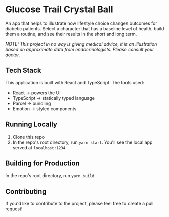 # Glucose Trail Crystal Ball

An app that helps to illustrate how lifestyle choice changes outcomes for diabetic patients. Select a character that has a baseline level of health, build them a routine, and see their results in the short and long term. 

*NOTE: This project in no way is giving medical advice, it is an illustration based on approximate data from endocrinologists. Please consult your doctor.*

## Tech Stack
This application is built with React and TypeScript. The tools used:

- React -> powers the UI 
- TypeScript -> statically typed language 
- Parcel -> bundling
- Emotion -> styled components

## Running Locally

1. Clone this repo
2. In the repo's root directory, run `yarn start`. You'll see the local app served at `localhost:1234`

## Building for Production

In the repo's root directory, run `yarn build`.


## Contributing

If you'd like to contribute to the project, please feel free to create a pull request!